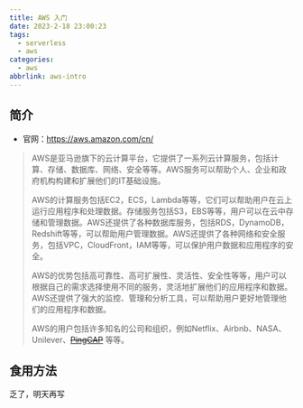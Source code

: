 ```yaml
---
title: AWS 入门
date: 2023-2-18 23:00:23
tags:
  - serverless
  - aws
categories:
  - aws
abbrlink: aws-intro
---
```




## 简介

* 官网：https://aws.amazon.com/cn/

> AWS是亚马逊旗下的云计算平台，它提供了一系列云计算服务，包括计算、存储、数据库、网络、安全等等。AWS服务可以帮助个人、企业和政府机构构建和扩展他们的IT基础设施。
>
> AWS的计算服务包括EC2，ECS，Lambda等等，它们可以帮助用户在云上运行应用程序和处理数据。存储服务包括S3，EBS等等，用户可以在云中存储和管理数据。AWS还提供了各种数据库服务，包括RDS，DynamoDB，Redshift等等，可以帮助用户管理数据。AWS还提供了各种网络和安全服务，包括VPC，CloudFront，IAM等等，可以保护用户数据和应用程序的安全。
>
> AWS的优势包括高可靠性、高可扩展性、灵活性、安全性等等，用户可以根据自己的需求选择使用不同的服务，灵活地扩展他们的应用程序和数据。AWS还提供了强大的监控、管理和分析工具，可以帮助用户更好地管理他们的应用程序和数据。
>
> AWS的用户包括许多知名的公司和组织，例如Netflix、Airbnb、NASA、Unilever、[~~PingCAP~~](https://pingcap.com) 等等。



## 食用方法

乏了，明天再写
